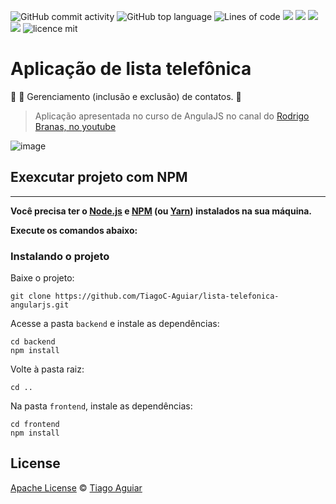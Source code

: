 ![GitHub commit activity](https://img.shields.io/github/commit-activity/m/tiagoc-aguiar/lista-telefonica-angularjs?color=a28)
![GitHub top language](https://img.shields.io/github/languages/top/tiagoc-aguiar/lista-telefonica-angularjs?color=fd1)
![Lines of code](https://img.shields.io/tokei/lines/github/tiagoc-aguiar/lista-telefonica-angularjs)
![](https://img.shields.io/github/last-commit/tiagoc-aguiar/lista-telefonica-angularjs?color=f05032&logo=git)
![](https://img.shields.io/badge/platform-Ubuntu-e95420?logo=ubuntu)
![](https://img.shields.io/badge/Node.js-15.5-393?logo=node.js)
![](https://img.shields.io/badge/AngularJS-e33?logo=AngularJS)
![licence mit](https://img.shields.io/badge/licence-Apache-blue.svg)

# Aplicação de lista telefônica

:card_index: :bookmark: Gerenciamento (inclusão e exclusão) de contatos.  :memo:

> Aplicação apresentada no curso de AngulaJS no canal do [Rodrigo Branas, no youtube](https://www.youtube.com/playlist?list=PLQCmSnNFVYnTD5p2fR4EXmtlR6jQJMbPb)

![image](https://user-images.githubusercontent.com/49824490/103249099-67a2d980-494c-11eb-9088-422c254b5f8d.png)

## Exexcutar projeto com NPM
---
**Você precisa ter o [Node.js](https://nodejs.org/en/download/) e [NPM](https://www.npmjs.com/get-npm) (ou [Yarn](https://yarnpkg.com/)) instalados na sua máquina.**

**Execute os comandos abaixo:**

### Instalando o projeto

Baixe o projeto:

```
git clone https://github.com/TiagoC-Aguiar/lista-telefonica-angularjs.git
```

Acesse a pasta ```backend``` e instale  as dependências:

```
cd backend
npm install
```

Volte à pasta raiz:

```cd ..```

Na pasta ```frontend```, instale  as dependências:

```
cd frontend
npm install
```

## License
[Apache License](https://github.com/TiagoC-Aguiar/lista-telefonica-angularjs/blob/main/LICENSE) © [Tiago Aguiar](https://github.com/TiagoC-Aguiar)
